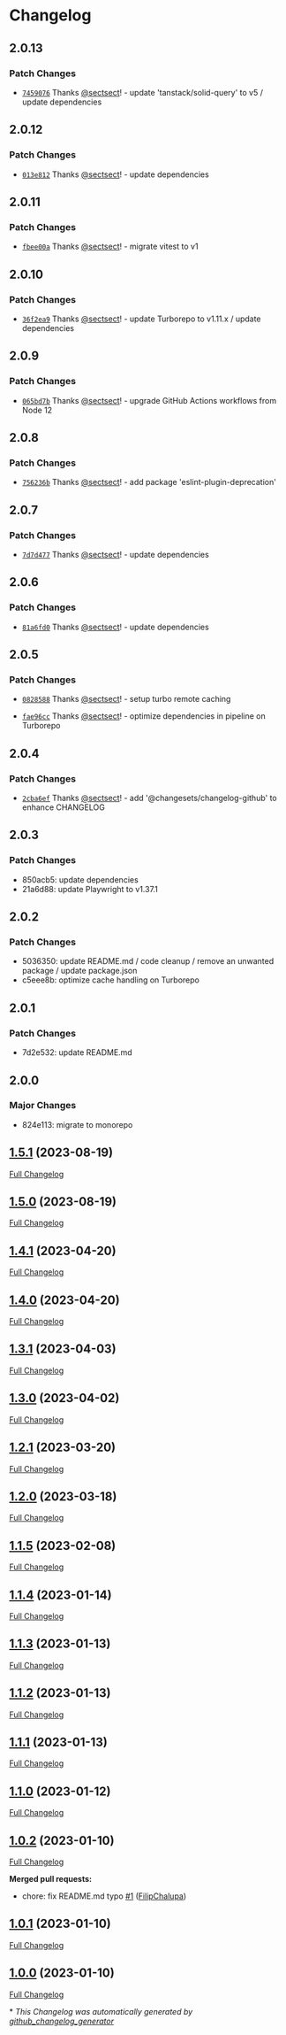 # Changelog

## 2.0.13

### Patch Changes

- [`7459076`](https://github.com/sectsect/solid-hiding-header/commit/745907630350312a5ae4f5bf0fd4cfcf6765f58d) Thanks [@sectsect](https://github.com/sectsect)! - update 'tanstack/solid-query' to v5 / update dependencies

## 2.0.12

### Patch Changes

- [`013e812`](https://github.com/sectsect/solid-hiding-header/commit/013e81263bbc566fe74103e02077b0451c629e49) Thanks [@sectsect](https://github.com/sectsect)! - update dependencies

## 2.0.11

### Patch Changes

- [`fbee00a`](https://github.com/sectsect/solid-hiding-header/commit/fbee00a64c344d6a2eeb09bfd41c5e7ef499be1a) Thanks [@sectsect](https://github.com/sectsect)! - migrate vitest to v1

## 2.0.10

### Patch Changes

- [`36f2ea9`](https://github.com/sectsect/solid-hiding-header/commit/36f2ea92627434daa8139df645e14b30b5d7b351) Thanks [@sectsect](https://github.com/sectsect)! - update Turborepo to v1.11.x / update dependencies

## 2.0.9

### Patch Changes

- [`065bd7b`](https://github.com/sectsect/solid-hiding-header/commit/065bd7b284473d67fc65fd806978628aa1997171) Thanks [@sectsect](https://github.com/sectsect)! - upgrade GitHub Actions workflows from Node 12

## 2.0.8

### Patch Changes

- [`756236b`](https://github.com/sectsect/solid-hiding-header/commit/756236bccae8e32b5b3949ecea792890db8c981c) Thanks [@sectsect](https://github.com/sectsect)! - add package 'eslint-plugin-deprecation'

## 2.0.7

### Patch Changes

- [`7d7d477`](https://github.com/sectsect/solid-hiding-header/commit/7d7d4779be5b6520c7ea668cf44e5cae2116c8a1) Thanks [@sectsect](https://github.com/sectsect)! - update dependencies

## 2.0.6

### Patch Changes

- [`81a6fd0`](https://github.com/sectsect/solid-hiding-header/commit/81a6fd0f3efcef70f3c55ac41cd0a50bfc54b235) Thanks [@sectsect](https://github.com/sectsect)! - update dependencies

## 2.0.5

### Patch Changes

- [`0828588`](https://github.com/sectsect/solid-hiding-header/commit/0828588212b87106db322549d1c62fa4c0c69cd0) Thanks [@sectsect](https://github.com/sectsect)! - setup turbo remote caching

- [`fae96cc`](https://github.com/sectsect/solid-hiding-header/commit/fae96cca64e60a9d10708e28c1277eff6ac1908d) Thanks [@sectsect](https://github.com/sectsect)! - optimize dependencies in pipeline on Turborepo

## 2.0.4

### Patch Changes

- [`2cba6ef`](https://github.com/sectsect/solid-hiding-header/commit/2cba6ef0b8f65b72610de76f36400bdf36576a6c) Thanks [@sectsect](https://github.com/sectsect)! - add '@changesets/changelog-github' to enhance CHANGELOG

## 2.0.3

### Patch Changes

- 850acb5: update dependencies
- 21a6d88: update Playwright to v1.37.1

## 2.0.2

### Patch Changes

- 5036350: update README.md / code cleanup / remove an unwanted package / update package.json
- c5eee8b: optimize cache handling on Turborepo

## 2.0.1

### Patch Changes

- 7d2e532: update README.md

## 2.0.0

### Major Changes

- 824e113: migrate to monorepo

## [1.5.1](https://github.com/sectsect/solid-hiding-header/tree/1.5.1) (2023-08-19)

[Full Changelog](https://github.com/sectsect/solid-hiding-header/compare/1.5.0...1.5.1)

## [1.5.0](https://github.com/sectsect/solid-hiding-header/tree/1.5.0) (2023-08-19)

[Full Changelog](https://github.com/sectsect/solid-hiding-header/compare/1.4.1...1.5.0)

## [1.4.1](https://github.com/sectsect/solid-hiding-header/tree/1.4.1) (2023-04-20)

[Full Changelog](https://github.com/sectsect/solid-hiding-header/compare/1.4.0...1.4.1)

## [1.4.0](https://github.com/sectsect/solid-hiding-header/tree/1.4.0) (2023-04-20)

[Full Changelog](https://github.com/sectsect/solid-hiding-header/compare/1.3.1...1.4.0)

## [1.3.1](https://github.com/sectsect/solid-hiding-header/tree/1.3.1) (2023-04-03)

[Full Changelog](https://github.com/sectsect/solid-hiding-header/compare/1.3.0...1.3.1)

## [1.3.0](https://github.com/sectsect/solid-hiding-header/tree/1.3.0) (2023-04-02)

[Full Changelog](https://github.com/sectsect/solid-hiding-header/compare/1.2.1...1.3.0)

## [1.2.1](https://github.com/sectsect/solid-hiding-header/tree/1.2.1) (2023-03-20)

[Full Changelog](https://github.com/sectsect/solid-hiding-header/compare/1.2.0...1.2.1)

## [1.2.0](https://github.com/sectsect/solid-hiding-header/tree/1.2.0) (2023-03-18)

[Full Changelog](https://github.com/sectsect/solid-hiding-header/compare/1.1.5...1.2.0)

## [1.1.5](https://github.com/sectsect/solid-hiding-header/tree/1.1.5) (2023-02-08)

[Full Changelog](https://github.com/sectsect/solid-hiding-header/compare/1.1.4...1.1.5)

## [1.1.4](https://github.com/sectsect/solid-hiding-header/tree/1.1.4) (2023-01-14)

[Full Changelog](https://github.com/sectsect/solid-hiding-header/compare/1.1.3...1.1.4)

## [1.1.3](https://github.com/sectsect/solid-hiding-header/tree/1.1.3) (2023-01-13)

[Full Changelog](https://github.com/sectsect/solid-hiding-header/compare/1.1.2...1.1.3)

## [1.1.2](https://github.com/sectsect/solid-hiding-header/tree/1.1.2) (2023-01-13)

[Full Changelog](https://github.com/sectsect/solid-hiding-header/compare/1.1.1...1.1.2)

## [1.1.1](https://github.com/sectsect/solid-hiding-header/tree/1.1.1) (2023-01-13)

[Full Changelog](https://github.com/sectsect/solid-hiding-header/compare/1.1.0...1.1.1)

## [1.1.0](https://github.com/sectsect/solid-hiding-header/tree/1.1.0) (2023-01-12)

[Full Changelog](https://github.com/sectsect/solid-hiding-header/compare/1.0.2...1.1.0)

## [1.0.2](https://github.com/sectsect/solid-hiding-header/tree/1.0.2) (2023-01-10)

[Full Changelog](https://github.com/sectsect/solid-hiding-header/compare/1.0.1...1.0.2)

**Merged pull requests:**

- chore: fix README.md typo [\#1](https://github.com/sectsect/solid-hiding-header/pull/1) ([FilipChalupa](https://github.com/FilipChalupa))

## [1.0.1](https://github.com/sectsect/solid-hiding-header/tree/1.0.1) (2023-01-10)

[Full Changelog](https://github.com/sectsect/solid-hiding-header/compare/1.0.0...1.0.1)

## [1.0.0](https://github.com/sectsect/solid-hiding-header/tree/1.0.0) (2023-01-10)

[Full Changelog](https://github.com/sectsect/solid-hiding-header/compare/04ef2ad839ec935392b687dfe7503e09ab5740d5...1.0.0)

\* _This Changelog was automatically generated by [github_changelog_generator](https://github.com/github-changelog-generator/github-changelog-generator)_
